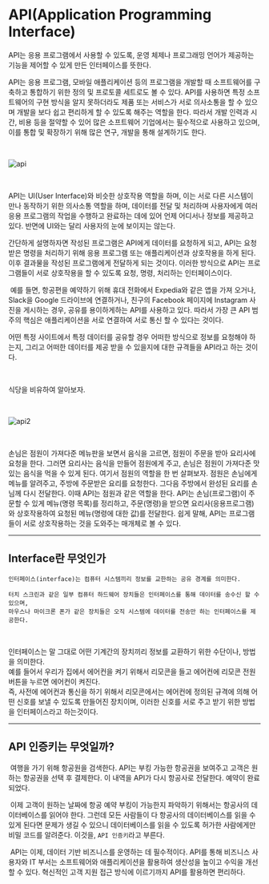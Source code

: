 # API(Application Programming Interface)

API는 응용 프로그램에서 사용할 수 있도록, 운영 체제나 프로그래밍 언어가 제공하는 기능을 제어할 수 있게 만든 인터페이스를 뜻한다.

API는 응용 프로그램, 모바일 애플리케이션 등의 프로그램을 개발할 때 소프트웨어를 구축하고 통합하기 위한 정의 및 프로토콜 세트로도 볼 수 있다. API를 사용하면 특정 소프트웨어의 구현 방식을 알지 못하더라도 제품 또는 서비스가 서로 의사소통을 할 수 있으며 개발을 보다 쉽고 편리하게 할 수 있도록 해주는 역할을 한다. 따라서 개발 인력과 시간, 비용 등을 절약할 수 있어 많은 소프트웨어 기업에서는 필수적으로 사용하고 있으며, 이를 통합 및 확장하기 위해 많은 연구, 개발을 통해 설계하기도 한다.

<br>

![api](https://blog.kakaocdn.net/dn/JPZmv/btq16RuDVNX/ke9HE8JL9Ai4VMk6wuWe8K/img.jpg)

<Br>

API는 UI(User Interface)와 비슷한 상호작용 역할을 하며, 이는 서로 다른 시스템이 만나 동작하기 위한 의사소통 역할을 하며, 데이터를 전달 및 처리하며 사용자에게 여러 응용 프로그램의 작업을 수행하고 완료하는 데에 있어 언제 어디서나 정보를 제공하고 있다. 반면에 UI와는 달리 사용자의 눈에 보이지는 않는다.


간단하게 설명하자면 작성된 프로그램은 API에게 데이터를 요청하게 되고, API는 요청받은 명령을 처리하기 위해 응용 프로그램 또는 애플리케이션과 상호작용을 하게 된다. 이후 결과물을 작성된 프로그램에게 전달하게 되는 것이다. 이러한 방식으로 API는 프로그램들이 서로 상호작용을 할 수 있도록 요청, 명령, 처리하는 인터페이스이다.

​
예를 들면, 항공편을 예약하기 위해 휴대 전화에서 Expedia와 같은 앱을 가져 오거나, Slack을 Google 드라이브에 연결하거나, 친구의 Facebook 페이지에 Instagram 사진을 게시하는 경우, 공유를 용이하게하는 API를 사용하고 있다.
따라서 가장 큰 API 범주의 핵심은 애플리케이션을 서로 연결하여 서로 통신 할 수 있다는 것이다.


어떤 특정 사이트에서 특정 데이터를 공유할 경우 어떠한 방식으로 정보를 요청해야 하는지, 그리고 어떠한 데이터를 제공 받을 수 있을지에 대한 규격들을 API라고 하는 것이다.

​


식당을 비유하여 알아보자.

<br>

![api2](https://velog.velcdn.com/images/jihyelee/post/78a66aed-f85d-477a-883f-10efdd9fdc06/image.png)

<br>

손님은 점원이 가져다준 메뉴판을 보면서 음식을 고르면, 점원이 주문을 받아 요리사에 요청을 한다. 
그러면 요리사는 음식을 만들어 점원에게 주고, 손님은 점원이 가져다준 맛있는 음식을 먹을 수 있게 된다.
여기서 점원의 역할을 한 번 살펴보자. 점원은 손님에게 메뉴를 알려주고, 주방에 주문받은 요리를 요청한다. 그다음 주방에서 완성된 요리를 손님께 다시 전달한다. 이때 API는 점원과 같은 역할을 한다.
API는 손님(프로그램)이 주문할 수 있게 메뉴(명령 목록)를 정리하고, 주문(명령)을 받으면 요리사(응용프로그램)와 상호작용하여 요청된 메뉴(명령에 대한 값)를 전달한다.
쉽게 말해, API는 프로그램들이 서로 상호작용하는 것을 도와주는 매개체로 볼 수 있다.

---

## Interface란 무엇인가 

```
인터페이스(interface)는 컴퓨터 시스템끼리 정보를 교한하는 공유 경계를 의미한다. 

터치 스크린과 같은 일부 컴퓨터 하드웨어 장치들은 인터페이스를 통해 데이터를 송수신 할 수 있으며, 
마우스나 마이크론 폰가 같은 장치들은 오직 시스템에 데이터를 전송만 하는 인터페이스를 제공한다.
```
<br>

인터페이스는 말 그대로 어떤 기계간의 장치끼리 정보를 교환하기 위한 수단이나, 방법을 의미한다.   
예를 들어서 우리가 집에서 에어컨을 켜기 위해서 리모콘을 들고 에어컨에 리모콘 전원 버튼을 누르면 에어컨이 켜진다.   
즉, 사전에 에어컨과 통신을 하기 위해서 리모콘에서는 에어컨에 정의된 규격에 의해 어떤 신호를 보낼 수 있도록 만들어진 장치이며, 이러한 신호를 서로 주고 받기 위한 방법을 인터페이스라고 하는것이다.  

---

## API 인증키는 무엇일까?

​
여행을 가기 위해 항공원을 검색한다. API는 부킹 가능한 항공권을 보여주고 고객은 원하는 항공권을 선택 후 결제한다. 이 내역을 API가 다시 항공사로 전달한다. 예약이 완료 되었다.

​
이제 고객이 원하는 날짜에 항공 예약 부킹이 가능한지 파악하기 위해서는 항공사의 데이터베이스를 읽어야 한다. 그런데 모든 사람들이 다 항공사의 데이터베이스를 읽을 수 있게 된다면 문제가 생길 수 있으니 데이터베이스를 읽을 수 있도록 허가한 사람에게만 비밀 코드를 알려준다. 이것을, `API 인증키`라고 부른다.

​
API는 이제, 데이터 기반 비즈니스를 운영하는 데 필수적이다. API를 통해 비즈니스 사용자와 IT 부서는 소프트웨어와 애플리케이션을 활용하여 생산성을 높이고 수익을 개선 할 수 있다. 혁신적인 고객 지원 접근 방식에 이르기까지 API를 활용하면 편리하다.